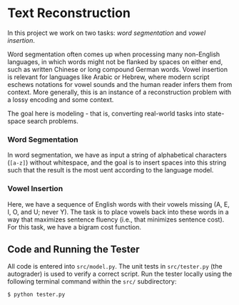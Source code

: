 # Text Reconstruction

<div>

In this project we work on two tasks: _word segmentation_ and _vowel insertion_.

Word segmentation often comes up when processing many non-English languages, in which words might not be flanked by spaces on either end, such as written Chinese or long compound German words. Vowel insertion is relevant for languages like Arabic or Hebrew, where modern script eschews notations for vowel sounds and the human reader infers them from context. More generally, this is an instance of a reconstruction problem with a lossy encoding and some context.

The goal here is modeling - that is, converting real-world tasks into state-space search
problems.

### Word Segmentation

In word segmentation, we have as input a string of alphabetical characters (`[a-z]`) without whitespace, and the goal is to insert spaces into this string such that the result is the most uent according to the language model.

### Vowel Insertion

Here, we have a sequence of English words with their vowels missing (A, E, I, O, and U; never Y). The task is to place vowels back into these words in a way that maximizes sentence fluency (i.e., that minimizes sentence cost). For this task, we have a bigram cost function.

## Code and Running the Tester

All code is entered into `src/model.py`. The unit tests in `src/tester.py` (the autograder) is used to verify a correct script. Run the tester locally using the following terminal command within the `src/` subdirectory:

`$ python tester.py`

